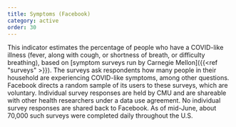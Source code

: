 ```yaml
---
title: Symptoms (Facebook)
category: active
order: 30
---
```


This indicator estimates the percentage of people who have a COVID-like illness (fever, along with cough, or shortness of breath, or difficulty breathing), based on [symptom surveys run by Carnegie Mellon]({{<ref "surveys" >}}). The surveys ask respondents how many people in their household are experiencing COVID-like symptoms, among other questions. Facebook directs a random sample of its users to these surveys, which are voluntary. Individual survey responses are held by CMU and are shareable with other health researchers under a data use agreement. No individual survey responses are shared back to Facebook. As of mid-June, about 70,000 such surveys were completed daily throughout the U.S.
